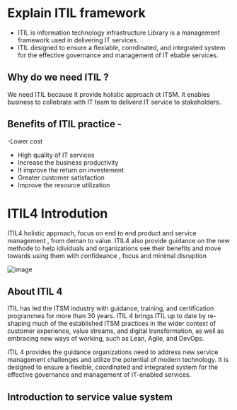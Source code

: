 # Explain ITIL framework 

- ITIL is information technology infrastructure Library is a management framework used in delivering IT services.
- ITIL designed to ensure a flexiable, conrdinated, and integrated system for the effective governance and management of IT ebable services.

##   Why do we need ITIL ?

We need ITIL because it provide holistic approach ot ITSM.
It enables business to collebrate with IT team to deliverd IT service to stakeholders.

## Benefits of ITIL practice -

-Lower cost 
- High quality of IT services
- Increase the business productivity
- It improve the return on investement
- Greater customer satisfaction
- Improve the resource utilization

 # ITIL4 Introdution 

 ITIL4 holistic approach, focus on end to end product and service management , from deman to value.
 ITIL4 also provide guidance on the new methode to help idividuals and organizations see their benefits and move towards using them with confideance , focus and minimal disruption

 ![image](https://github.com/user-attachments/assets/3ecda783-bbd5-458d-b2df-a6bc1f7a76da)

##  About ITIL 4
ITIL has led the ITSM industry with guidance, training, and certification programmes for more than 30 years. ITIL 4 brings ITIL up to date by re-shaping much of the established ITSM practices in the wider context of customer experience, value streams, and digital transformation, as well as embracing new ways of working, such as Lean, Agile, and DevOps.

ITIL 4 provides the guidance organizations need to address new service management challenges and utilize the potential of modern technology. It is designed to ensure a flexible, coordinated and integrated system for the effective governance and management of IT-enabled services.

## Introduction to service value system 
